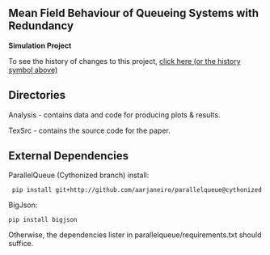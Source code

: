 Mean Field Behaviour of Queueing Systems with Redundancy
---------------------------------
__Simulation Project__

To see the history of changes to this project, [click here (or the history symbol above)](https://github.com/aarjaneiro/RedundancyPaper/commits/master)

Directories
-----------
Analysis - contains data and code for producing plots & results.

TexSrc - contains the source code for the paper.

External Dependencies 
--------
ParallelQueue (Cythonized branch) install:

```
 pip install git+http://github.com/aarjaneiro/parallelqueue@cythonized

```
BigJson:
```
pip install bigjson
```

Otherwise, the dependencies lister in parallelqueue/requirements.txt should suffice.